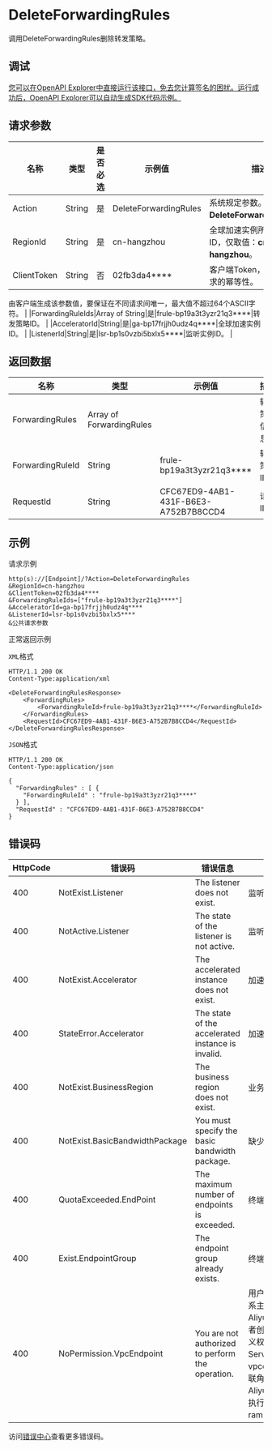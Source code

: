 # DeleteForwardingRules

调用DeleteForwardingRules删除转发策略。

## 调试

[您可以在OpenAPI Explorer中直接运行该接口，免去您计算签名的困扰。运行成功后，OpenAPI Explorer可以自动生成SDK代码示例。](https://api.aliyun.com/#product=Ga&api=DeleteForwardingRules&type=RPC&version=2019-11-20)

## 请求参数

|名称|类型|是否必选|示例值|描述|
|--|--|----|---|--|
|Action|String|是|DeleteForwardingRules|系统规定参数。取值：**DeleteForwardingRules**。 |
|RegionId|String|是|cn-hangzhou|全球加速实例所属的地域ID，仅取值：**cn-hangzhou**。 |
|ClientToken|String|否|02fb3da4\*\*\*\*|客户端Token，用于保证请求的幂等性。

 由客户端生成该参数值，要保证在不同请求间唯一，最大值不超过64个ASCII字符。 |
|ForwardingRuleIds|Array of String|是|frule-bp19a3t3yzr21q3\*\*\*\*|转发策略ID。 |
|AcceleratorId|String|是|ga-bp17frjjh0udz4q\*\*\*\*|全球加速实例ID。 |
|ListenerId|String|是|lsr-bp1s0vzbi5bxlx5\*\*\*\*|监听实例ID。 |

## 返回数据

|名称|类型|示例值|描述|
|--|--|---|--|
|ForwardingRules|Array of ForwardingRules| |转发策略信息。 |
|ForwardingRuleId|String|frule-bp19a3t3yzr21q3\*\*\*\*|转发策略ID。 |
|RequestId|String|CFC67ED9-4AB1-431F-B6E3-A752B7B8CCD4|请求ID。 |

## 示例

请求示例

```
http(s)://[Endpoint]/?Action=DeleteForwardingRules
&RegionId=cn-hangzhou
&ClientToken=02fb3da4****
&ForwardingRuleIds=["frule-bp19a3t3yzr21q3****"]
&AcceleratorId=ga-bp17frjjh0udz4q****
&ListenerId=lsr-bp1s0vzbi5bxlx5****
&公共请求参数
```

正常返回示例

`XML`格式

```
HTTP/1.1 200 OK
Content-Type:application/xml

<DeleteForwardingRulesResponse>
    <ForwardingRules>
        <ForwardingRuleId>frule-bp19a3t3yzr21q3****</ForwardingRuleId>
    </ForwardingRules>
    <RequestId>CFC67ED9-4AB1-431F-B6E3-A752B7B8CCD4</RequestId>
</DeleteForwardingRulesResponse>
```

`JSON`格式

```
HTTP/1.1 200 OK
Content-Type:application/json

{
  "ForwardingRules" : [ {
    "ForwardingRuleId" : "frule-bp19a3t3yzr21q3****"
  } ],
  "RequestId" : "CFC67ED9-4AB1-431F-B6E3-A752B7B8CCD4"
}
```

## 错误码

|HttpCode|错误码|错误信息|描述|
|--------|---|----|--|
|400|NotExist.Listener|The listener does not exist.|监听器不存在|
|400|NotActive.Listener|The state of the listener is not active.|监听器状态非稳态|
|400|NotExist.Accelerator|The accelerated instance does not exist.|加速实例不存在|
|400|StateError.Accelerator|The state of the accelerated instance is invalid.|加速实例状态非法|
|400|NotExist.BusinessRegion|The business region does not exist.|业务region并不存在|
|400|NotExist.BasicBandwidthPackage|You must specify the basic bandwidth package.|缺少基础带宽包|
|400|QuotaExceeded.EndPoint|The maximum number of endpoints is exceeded.|终端节点达到Quota限制|
|400|Exist.EndpointGroup|The endpoint group already exists.|终端节点组已经存在|
|400|NoPermission.VpcEndpoint|You are not authorized to perform the operation.|用户没有创建服务关联角色的权限，请联系主账号或权限管理员授权当前用户AliyunGlobalAccelerationFullAccess或者创建服务关联角色的自定义权限。自定义权限策略的相关信息包含以下内容：ServiceName为vpcendpoint.ga.aliyuncs.com，服务关联角色名称为AliyunServiceRoleForGaVpcEndpoint，执行该操作所需的用户权限为ram:CreateServiceLinkedRole。|

访问[错误中心](https://error-center.aliyun.com/status/product/Ga)查看更多错误码。

